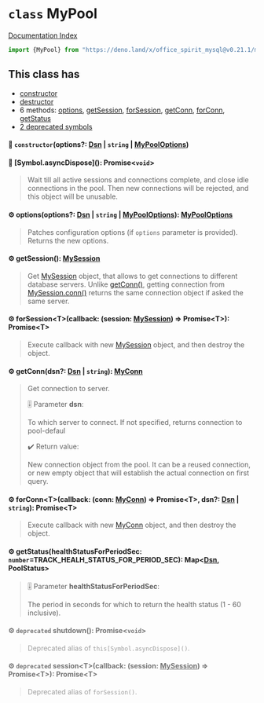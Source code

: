 # `class` MyPool

[Documentation Index](../README.md)

```ts
import {MyPool} from "https://deno.land/x/office_spirit_mysql@v0.21.1/mod.ts"
```

## This class has

- [constructor](#-constructoroptions-dsn--string--mypooloptions)
- [destructor](#-symbolasyncdispose-promisevoid)
- 6 methods:
[options](#-optionsoptions-dsn--string--mypooloptions-mypooloptions),
[getSession](#-getsession-mysession),
[forSession](#-forsessiontcallback-session-mysession--promiset-promiset),
[getConn](#-getconndsn-dsn--string-myconn),
[forConn](#-forconntcallback-conn-myconn--promiset-dsn-dsn--string-promiset),
[getStatus](#-getstatushealthstatusforperiodsec-numbertrack_healh_status_for_period_sec-mapdsn-poolstatus)
- [2 deprecated symbols](#-deprecated-shutdown-promisevoid)


#### 🔧 `constructor`(options?: [Dsn](../class.Dsn/README.md) | `string` | [MyPoolOptions](../interface.MyPoolOptions/README.md))



#### 🔨 \[Symbol.asyncDispose](): Promise\<`void`>

> Wait till all active sessions and connections complete, and close idle connections in the pool.
> Then new connections will be rejected, and this object will be unusable.



#### ⚙ options(options?: [Dsn](../class.Dsn/README.md) | `string` | [MyPoolOptions](../interface.MyPoolOptions/README.md)): [MyPoolOptions](../interface.MyPoolOptions/README.md)

> Patches configuration options (if `options` parameter is provided).
> Returns the new options.



#### ⚙ getSession(): [MySession](../class.MySession/README.md)

> Get [MySession](../class.MySession/README.md) object, that allows to get connections to different database servers.
> Unlike [getConn()](../class.MyPool/README.md#-getconndsn-dsn--string-myconn), getting connection from [MySession.conn()](../class.MySession/README.md#-conndsn-dsn--string-fresh-booleanfalse-myconn) returns the same
> connection object if asked the same server.



#### ⚙ forSession\<T>(callback: (session: [MySession](../class.MySession/README.md)) => Promise\<T>): Promise\<T>

> Execute callback with new [MySession](../class.MySession/README.md) object, and then destroy the object.



#### ⚙ getConn(dsn?: [Dsn](../class.Dsn/README.md) | `string`): [MyConn](../class.MyConn/README.md)

> Get connection to server.
> 
> 🎚️ Parameter **dsn**:
> 
> To which server to connect. If not specified, returns connection to pool-defaul
> 
> ✔️ Return value:
> 
> New connection object from the pool. It can be a reused connection, or new empty object that will establish the actual connection on first query.



#### ⚙ forConn\<T>(callback: (conn: [MyConn](../class.MyConn/README.md)) => Promise\<T>, dsn?: [Dsn](../class.Dsn/README.md) | `string`): Promise\<T>

> Execute callback with new [MyConn](../class.MyConn/README.md) object, and then destroy the object.



#### ⚙ getStatus(healthStatusForPeriodSec: `number`=TRACK\_HEALH\_STATUS\_FOR\_PERIOD\_SEC): Map\<[Dsn](../class.Dsn/README.md), PoolStatus>

> 🎚️ Parameter **healthStatusForPeriodSec**:
> 
> The period in seconds for which to return the health status (1 - 60 inclusive).



<div style="opacity:0.6">

#### ⚙ `deprecated` shutdown(): Promise\<`void`>

> Deprecated alias of `this[Symbol.asyncDispose]()`.



#### ⚙ `deprecated` session\<T>(callback: (session: [MySession](../class.MySession/README.md)) => Promise\<T>): Promise\<T>

> Deprecated alias of `forSession()`.



</div>

